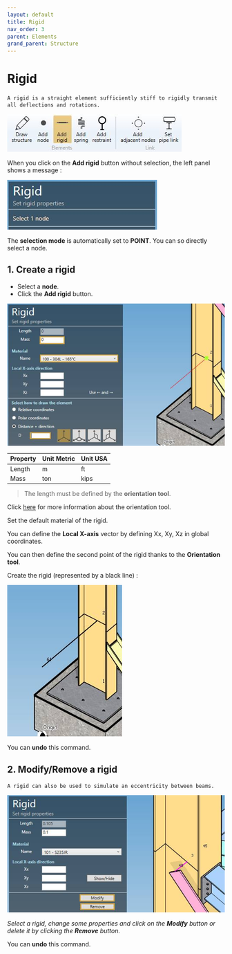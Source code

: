 ```yaml
---
layout: default
title: Rigid
nav_order: 3
parent: Elements
grand_parent: Structure
---
```


# Rigid


    A rigid is a straight element sufficiently stiff to rigidly transmit all deflections and rotations.


![Image](../../Images/Structure11.jpg)

When you click on the **Add rigid** button without selection, the left panel shows a message :

![Image](../../Images/Rigid7.jpg)

The **selection mode** is automatically set to **POINT**. You can so directly select a node.

## 1. Create a rigid

- Select a **node**.
- Click the **Add rigid** button.

![Image](../../Images/Rigid6.jpg)

| Property | Unit Metric | Unit USA |
| -------- | ---- | ---- |
| Length | m | ft |
| Mass | ton | kips |

>The length must be defined by the **orientation tool**.

Click [here](https://documentation.metapiping.com/Design/Elements/Orientation.html) for more information about the orientation tool.

Set the default material of the rigid.

You can define the **Local X-axis** vector by defining Xx, Xy, Xz in global coordinates.

You can then define the second point of the rigid thanks to the **Orientation tool**.

Create the rigid (represented by a black line) :

![Image](../../Images/Rigid8.jpg)

You can **undo** this command.

## 2. Modify/Remove a rigid

    A rigid can also be used to simulate an eccentricity between beams.

![Image](../../Images/Rigid9.jpg)

*Select a rigid, change some properties and click on the **Modify** button or delete it by clicking the **Remove** button.*

You can **undo** this command.